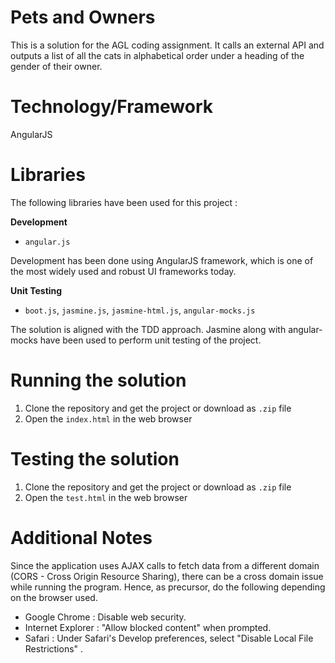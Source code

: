 # Pets and Owners
This is a solution for the AGL coding assignment. It calls an external API and outputs a list of all the cats in alphabetical order under a heading of the gender of their owner.

# Technology/Framework
AngularJS

# Libraries
The following libraries have been used for this project : 

**Development**
- `angular.js`

Development has been done using AngularJS framework, which is one of the most widely used and robust UI frameworks today. 

**Unit Testing**
- `boot.js`, `jasmine.js`, `jasmine-html.js`, `angular-mocks.js`

The solution is aligned with the TDD approach. Jasmine along with angular-mocks have been used to perform unit testing of the project.

# Running the solution 

1. Clone the repository and get the project or download as `.zip` file
2. Open the `index.html` in the web browser

# Testing the solution

1. Clone the repository and get the project or download as `.zip` file
2. Open the `test.html` in the web browser

# Additional Notes

Since the application uses AJAX calls to fetch data from a different domain (CORS - Cross Origin Resource Sharing), there can be a cross domain issue while running the program. Hence, as precursor, do the following depending on the browser used. 

- Google Chrome : Disable web security.
- Internet Explorer : "Allow blocked content" when prompted. 
- Safari : Under Safari's Develop preferences, select "Disable Local File Restrictions" .


